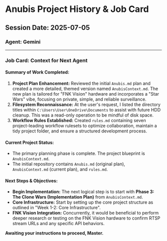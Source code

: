 # **Anubis Project History & Job Card**

## **Session Date: 2025-07-05**

### **Agent: Gemini**

---

### **Job Card: Context for Next Agent**

#### **Summary of Work Completed:**
1.  **Project Plan Enhancement:** Reviewed the initial `Anubis.md` plan and created a more detailed, themed version named `AnubisContext.md`. The new plan is tailored for "FNK Vision" hardware and incorporates a "Star Wars" vibe, focusing on private, simple, and reliable surveillance.
2.  **Filesystem Reconnaissance:** At the user's request, I listed the directory titles within `C:\Users\User\OneDrive\Documents` to assist with future HDD cleanup. This was a read-only operation to be mindful of disk space.
3.  **Workflow Rules Established:** Created `rules.md` containing seven project-leading workflow rulesets to optimize collaboration, maintain a tidy project folder, and ensure a structured development process.

#### **Current Project Status:**
- The primary planning phase is complete. The project blueprint is `AnubisContext.md`.
- The initial repository contains `Anubis.md` (original plan), `AnubisContext.md` (current plan), and `rules.md`.

#### **Next Steps & Objectives:**
- **Begin Implementation:** The next logical step is to start with **Phase 3: The Clone Wars (Implementation Plan)** from `AnubisContext.md`.
- **Core Infrastructure:** Start by setting up the core project structure as outlined in "Week 1-2: Core Infrastructure".
- **FNK Vision Integration:** Concurrently, it would be beneficial to perform deeper research or testing on the FNK Vision hardware to confirm RTSP stream URLs and any specific API behaviors.

**Awaiting your instructions to proceed, Master.** 